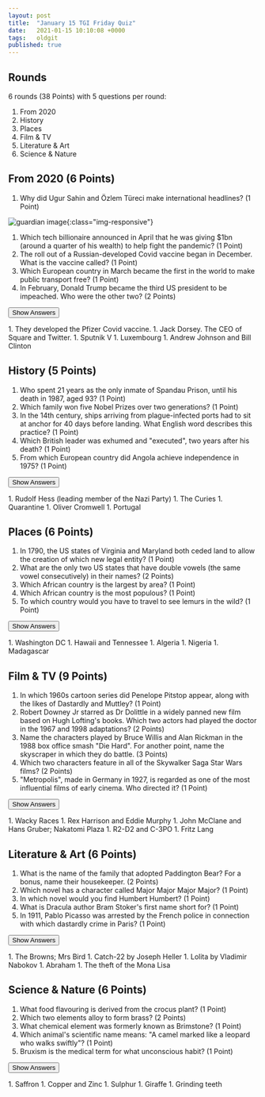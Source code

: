 ```yaml
---
layout: post
title:  "January 15 TGI Friday Quiz"
date:   2021-01-15 10:10:08 +0000
tags:   oldgit
published: true
---
```


## Rounds

 6 rounds (38 Points) with 5 questions per round:

 1. From 2020
 1. History
 1. Places
 1. Film & TV
 1. Literature & Art
 1. Science & Nature

## From 2020 (6 Points)

 1. Why did Ugur Sahin and Özlem Türeci make international headlines? (1 Point)

   ![guardian image](https://i.guim.co.uk/img/media/fc05d868ac03800201c37728e9e1f983057057c4/0_0_2560_1536/master/2560.jpg){:class="img-responsive"}

 1. Which tech billionaire announced in April that he was giving $1bn (around a quarter of his wealth) 
    to help fight the pandemic? (1 Point)
 1. The roll out of a Russian-developed Covid vaccine began in December. What is the vaccine called? (1 Point)
 1. Which European country in March became the first in the world to make public transport free? (1 Point)
 1. In February, Donald Trump became the third US president to be impeached. Who were the other two? (2 Points)

<!-- markdownlint-disable -->
<button class="answer-button">Show Answers</button>
<div class="hide" markdown="1">
<!-- markdownlint-restore -->
1. They developed the Pfizer Covid vaccine.
1. Jack Dorsey. The CEO of Square and Twitter.
1. Sputnik V
1. Luxembourg
1. Andrew Johnson and Bill Clinton
<!-- markdownlint-disable -->
</div>
<!-- markdownlint-restore -->

## History (5 Points)

1. Who spent 21 years as the only inmate of Spandau Prison, until his death in 1987, aged 93? (1 Point)
1. Which family won five Nobel Prizes over two generations? (1 Point)
1. In the 14th century, ships arriving from plague-infected ports had to sit at anchor for 40 days
   before landing. What English word describes this practice? (1 Point)
1. Which British leader was exhumed and "executed", two years after his death? (1 Point)
1. From which European country did Angola achieve independence in 1975? (1 Point)

<!-- markdownlint-disable -->
<button class="answer-button">Show Answers</button>
<div class="hide" markdown="1">
<!-- markdownlint-restore -->
1. Rudolf Hess (leading member of the Nazi Party)
1. The Curies
1. Quarantine
1. Oliver Cromwell
1. Portugal
<!-- markdownlint-disable -->
</div>
<!-- markdownlint-restore -->

## Places (6 Points)

1. In 1790, the US states of Virginia and Maryland both ceded land to allow the creation of which
   new legal entity? (1 Point)
1. What are the only two US states that have double vowels (the same vowel consecutively) in their names?
   (2 Points)
1. Which African country is the largest by area? (1 Point)
1. Which African country is the most populous? (1 Point)
1. To which country would you have to travel to see lemurs in the wild? (1 Point)

<!-- markdownlint-disable -->
<button class="answer-button">Show Answers</button>
<div class="hide" markdown="1">
<!-- markdownlint-restore -->
1. Washington DC
1. Hawaii and Tennessee
1. Algeria
1. Nigeria
1. Madagascar
<!-- markdownlint-disable -->
</div>
<!-- markdownlint-restore -->

## Film & TV (9 Points)

1. In which 1960s cartoon series did Penelope Pitstop appear, along with the likes of Dastardly and Muttley?
   (1 Point)
1. Robert Downey Jr starred as Dr Dolittle in a widely panned new film based on Hugh Lofting's books.
   Which two actors had played the doctor in the 1967 and 1998 adaptations? (2 Points)
1. Name the characters played by Bruce Willis and Alan Rickman in the 1988 box office smash "Die Hard".
   For another point, name the skyscraper in which they do battle. (3 Points)
1. Which two characters feature in all of the Skywalker Saga Star Wars films? (2 Points)
1. "Metropolis", made in Germany in 1927, is regarded as one of the most influential films of early cinema.
   Who directed it? (1 Point)

<!-- markdownlint-disable -->
<button class="answer-button">Show Answers</button>
<div class="hide" markdown="1">
<!-- markdownlint-restore -->
1. Wacky Races
1. Rex Harrison and Eddie Murphy
1. John McClane and Hans Gruber; Nakatomi Plaza
1. R2-D2 and C-3PO
1. Fritz Lang
<!-- markdownlint-disable -->
</div>
<!-- markdownlint-restore -->

## Literature & Art (6 Points)

1. What is the name of the family that adopted Paddington Bear?
   For a bonus, name their housekeeper. (2 Points)
1. Which novel has a character called Major Major Major Major? (1 Point)
1. In which novel would you find Humbert Humbert? (1 Point)
1. What is Dracula author Bram Stoker's first name short for? (1 Point)
1. In 1911, Pablo Picasso was arrested by the French police in connection with which dastardly crime
   in Paris? (1 Point)

<!-- markdownlint-disable -->
<button class="answer-button">Show Answers</button>
<div class="hide" markdown="1">
<!-- markdownlint-restore -->
1. The Browns; Mrs Bird
1. Catch-22 by Joseph Heller
1. Lolita by Vladimir Nabokov
1. Abraham
1. The theft of the Mona Lisa
<!-- markdownlint-disable -->
</div>
<!-- markdownlint-restore -->

## Science & Nature (6 Points)

1. What food flavouring is derived from the crocus plant? (1 Point)
1. Which two elements alloy to form brass? (2 Points)
1. What chemical element was formerly known as Brimstone? (1 Point)
1. Which animal's scientific name means: "A camel marked like a leopard who walks swiftly"? (1 Point)
1. Bruxism is the medical term for what unconscious habit? (1 Point)

<!-- markdownlint-disable -->
<button class="answer-button">Show Answers</button>
<div class="hide" markdown="1">
<!-- markdownlint-restore -->
1. Saffron
1. Copper and Zinc
1. Sulphur
1. Giraffe
1. Grinding teeth
<!-- markdownlint-disable -->
</div>
<!-- markdownlint-restore -->

